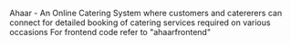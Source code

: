 Ahaar - An Online Catering System where customers and catererers can connect for detailed booking of catering services required on various occasions
For frontend code refer to "ahaarfrontend"
